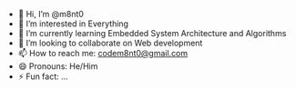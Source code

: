 - 👋 Hi, I’m @m8nt0
- 👀 I’m interested in Everything
- 🌱 I’m currently learning Embedded System Architecture and Algorithms 
- 💞️ I’m looking to collaborate on Web development 
- 📫 How to reach me: codem8nt0@gmail.com
- 😄 Pronouns: He/Him
- ⚡ Fun fact: ...

<!---
m8nt0/m8nt0 is a ✨ special ✨ repository because its `README.md` (this file) appears on your GitHub profile.
You can click the Preview link to take a look at your changes.
--->
